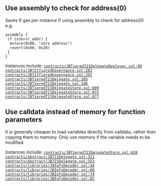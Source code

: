 ## Use assembly to check for address(0)  
Saves 6 gas per instance if using assembly to check for address(0)  
e.g.  
  
```  
assembly {  
 if iszero(_addr) {  
  mstore(0x00, "zero address")  
  revert(0x00, 0x20)  
 }  
}  
```  
  
Instances include:
[`contracts/JBTiered721DelegateDeployer.sol:99`](https://github.com/jbx-protocol/juice-nft-rewards/blob/f9893b1497098241dd3a664956d8016ff0d0efd0/contracts/JBTiered721DelegateDeployer.sol#L99)
[`contracts/JB721TieredGovernance.sol:282`](https://github.com/jbx-protocol/juice-nft-rewards/blob/f9893b1497098241dd3a664956d8016ff0d0efd0/contracts/JB721TieredGovernance.sol#L282)
[`contracts/JB721TieredGovernance.sol:291`](https://github.com/jbx-protocol/juice-nft-rewards/blob/f9893b1497098241dd3a664956d8016ff0d0efd0/contracts/JB721TieredGovernance.sol#L291)
[`contracts/JBTiered721Delegate.sol:105`](https://github.com/jbx-protocol/juice-nft-rewards/blob/f9893b1497098241dd3a664956d8016ff0d0efd0/contracts/JBTiered721Delegate.sol#L105)
[`contracts/JBTiered721Delegate.sol:146`](https://github.com/jbx-protocol/juice-nft-rewards/blob/f9893b1497098241dd3a664956d8016ff0d0efd0/contracts/JBTiered721Delegate.sol#L146)
[`contracts/JBTiered721DelegateStore.sol:609`](https://github.com/jbx-protocol/juice-nft-rewards/blob/f9893b1497098241dd3a664956d8016ff0d0efd0/contracts/JBTiered721DelegateStore.sol#L609)
[`contracts/JBTiered721DelegateStore.sol:872`](https://github.com/jbx-protocol/juice-nft-rewards/blob/f9893b1497098241dd3a664956d8016ff0d0efd0/contracts/JBTiered721DelegateStore.sol#L872)
[`contracts/JBTiered721DelegateStore.sol:877`](https://github.com/jbx-protocol/juice-nft-rewards/blob/f9893b1497098241dd3a664956d8016ff0d0efd0/contracts/JBTiered721DelegateStore.sol#L877)

## Use calldata instead of memory for function parameters  
  
It is generally cheaper to load variables directly from calldata, rather than copying them to memory. Only use memory if the variable needs to be modified.  
  
Instances include: 
[`contracts/JBTiered721DelegateStore.sol:628`](https://github.com/jbx-protocol/juice-nft-rewards/blob/f9893b1497098241dd3a664956d8016ff0d0efd0/contracts/JBTiered721DelegateStore.sol#L628)
[`contracts/abstract/JB721Delegate.sol:311`](https://github.com/jbx-protocol/juice-nft-rewards/blob/f9893b1497098241dd3a664956d8016ff0d0efd0/contracts/abstract/JB721Delegate.sol#L311)
[`contracts/abstract/JB721Delegate.sol:323`](https://github.com/jbx-protocol/juice-nft-rewards/blob/f9893b1497098241dd3a664956d8016ff0d0efd0/contracts/abstract/JB721Delegate.sol#L323)
[`contracts/libraries/JBIpfsDecoder.sol:44`](https://github.com/jbx-protocol/juice-nft-rewards/blob/f9893b1497098241dd3a664956d8016ff0d0efd0/contracts/libraries/JBIpfsDecoder.sol#L44)
[`contracts/libraries/JBIpfsDecoder.sol:66`](https://github.com/jbx-protocol/juice-nft-rewards/blob/f9893b1497098241dd3a664956d8016ff0d0efd0/contracts/libraries/JBIpfsDecoder.sol#L66)
[`contracts/libraries/JBIpfsDecoder.sol:74`](https://github.com/jbx-protocol/juice-nft-rewards/blob/f9893b1497098241dd3a664956d8016ff0d0efd0/contracts/libraries/JBIpfsDecoder.sol#L74)
[`contracts/libraries/JBIpfsDecoder.sol:82`](https://github.com/jbx-protocol/juice-nft-rewards/blob/f9893b1497098241dd3a664956d8016ff0d0efd0/contracts/libraries/JBIpfsDecoder.sol#L82)
